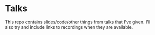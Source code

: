 # Talks

This repo contains slides/code/other things from talks that I've given. I'll also try and include links to recordings when they are available.
